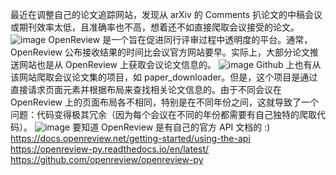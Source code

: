 最近在调整自己的论文追踪网站，发现从 arXiv 的 Comments 扒论文的中稿会议或期刊效率太低，且准确率也不高，想着还不如直接爬取会议接受的论文。
![image](https://github.com/chenluda/get-paper-from-openview/assets/45784833/71492fc8-8b9d-473d-a156-48baaf743806)
OpenReview 是一个旨在促进同行评审过程中透明度的平台。通常，OpenReview 公布接收结果的时间比会议官方网站要早。实际上，大部分论文推送网站也是从 OpenReview 上获取会议论文信息的。
![image](https://github.com/chenluda/get-paper-from-openview/assets/45784833/9ae045f8-34b8-4206-860e-ea6f5648cef5)
Github 上也有从该网站爬取会议论文集的项目，如 paper_downloader。但是，这个项目是通过直接请求页面元素并根据布局来查找相关论文信息的。由于不同会议在 OpenReview 上的页面布局各不相同，特别是在不同年份之间，这就导致了一个问题：代码变得极其冗余（因为每个会议在不同的年份都需要有自己独特的爬取代码）。
![image](https://github.com/chenluda/get-paper-from-openview/assets/45784833/28babc96-617e-4989-8f85-d4001d73a7a3)
要知道 OpenReview 是有自己的官方 API 文档的 :)
https://docs.openreview.net/getting-started/using-the-api
https://openreview-py.readthedocs.io/en/latest/
https://github.com/openreview/openreview-py

